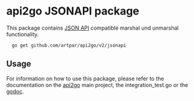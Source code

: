 # api2go JSONAPI package

This package contains [JSON API](http://jsonapi.org) compatible
marshal und unmarshal functionality.

```
  go get github.com/artpar/api2go/v2/jsonapi
```

## Usage

For information on how to use this package, please refer to the 
documentation on the [api2go](https://github.com/artpar/api2go) main project, 
the integration_test.go or the [godoc](http://godoc.org/github.com/artpar/api2go/jsonapi).
